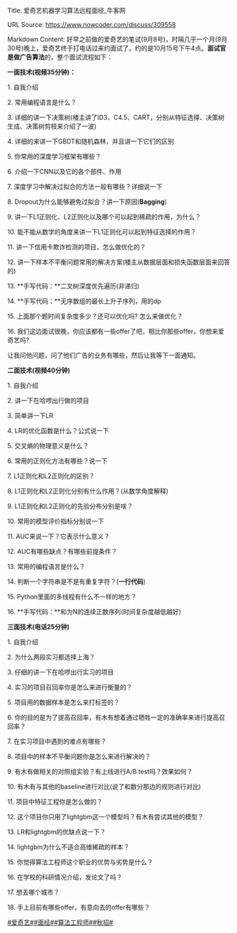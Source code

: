 Title: 爱奇艺机器学习算法远程面经_牛客网

URL Source: https://www.nowcoder.com/discuss/309558

Markdown Content:
好早之前做的爱奇艺的笔试(9月8号)，时隔几乎一个月(9月30号)晚上，爱奇艺终于打电话过来约面试了。约的是10月15号下午4点。**面试官是做广告算法**的，整个面试流程如下：

**一面技术(视频35分钟)：**

1\. 自我介绍

2\. 常用编程语言是什么？

3\. 详细的讲一下决策树(楼主讲了ID3、C4.5、CART，分别从特征选择、决策树生成、决策树剪枝来介绍了一波)

4\. 详细的来讲一下GBDT和随机森林，并且讲一下它们的区别

5\. 你常用的深度学习框架有哪些？

6\. 介绍一下CNN以及它的各个部件、作用

7\. 深度学习中解决过拟合的方法一般有哪些？详细说一下

8\. Dropout为什么能够避免过拟合？讲一下原因(**Bagging**)

9\. 讲一下L1正则化、L2正则化以及哪个可以起到稀疏的作用，为什么？

10\. 能不能从数学的角度来讲一下L1正则化可以起到特征选择的作用？

11\. 讲一下信用卡欺诈检测的项目，怎么做优化的？

12\. 讲一下样本不平衡问题常用的解决方案(楼主从数据层面和损失函数层面来回答的)

13\. **手写代码：**二叉树深度优先遍历(非递归)

14\. **手写代码：**无序数组的最长上升子序列，用的dp

15\. 上面那个题时间复杂度多少？还可以优化吗? 怎么来做优化？

16\. 我们这边面试很晚，你应该都有一些offer了吧，相比你那些offer，你想来爱奇艺吗?

让我问他问题，问了他们广告的业务有哪些，然后让我等下一面通知。

**二面技术(视频40分钟)**

1\. 自我介绍

2\. 讲一下在哈啰出行做的项目

3\. 简单讲一下LR

4\. LR的优化函数是什么？公式说一下

5\. 交叉熵的物理意义是什么？

6\. 常用的正则化方法有哪些？说一下

7\. L1正则化和L2正则化的区别？

8\. L1正则化和L2正则化分别有什么作用？(从数学角度解释)

9\. L1正则化和L2正则化的先验分布分别是啥？

10\. 常用的模型评价指标分别说一下

11\. AUC来说一下？它表示什么意义？

12\. AUC有哪些缺点？有哪些前提条件？

13\. 常用的编程语言是什么？

14\. 判断一个字符串是不是有重复字符？(**一行代码**)

15\. Python里面的多线程有什么不一样的地方？

16\. **手写代码：**和为N的连续正数序列(时间复杂度越低越好)

**三面技术(电话25分钟)**

1\. 自我介绍

2\. 为什么两段实习都选择上海？

3\. 仔细的讲一下在哈啰出行实习的项目

4\. 实习的项目召回率你是怎么来进行衡量的？

5\. 项目用的数据样本是怎么来打标签的？

6\. 你的目的是为了提高召回率，有木有想着通过牺牲一定的准确率来进行提高召回率？

7\. 在实习项目中遇到的难点有哪些？

8\. 项目中的样本不平衡问题你是怎么来进行解决的？

9\. 有木有做相关的对照组实验？有上线进行A/B test吗？效果如何？

10\. 有木有与其他的baseline进行对比(说了和数分那边的规则进行对比)

11\. 项目中特征工程你是怎么做的？

12\. 这个项目你只用了lightgbm这一个模型吗？有木有尝试其他的模型？

13\. LR和lightgbm的优缺点说一下？

14\. lightgbm为什么不适合高维稀疏的样本？

15\. 你觉得算法工程师这个职业的优势与劣势是什么？

16\. 在学校的科研情况介绍，发论文了吗？

17\. 想去哪个城市？

18\. 手上目前有哪些offer，有意向去的offer有哪些？

[#爱奇艺#](https://www.nowcoder.com/enterprise/166/discussion)[#面经#](https://www.nowcoder.com/creation/subject/928d551be73f40db82c0ed83286c8783)[#算法工程师#](https://www.nowcoder.com/creation/subject/146d543971d045ba84b4b8a4dd573fff)[#秋招#](https://www.nowcoder.com/creation/subject/002d6ce4eab1487f9cae3241b5322732)
